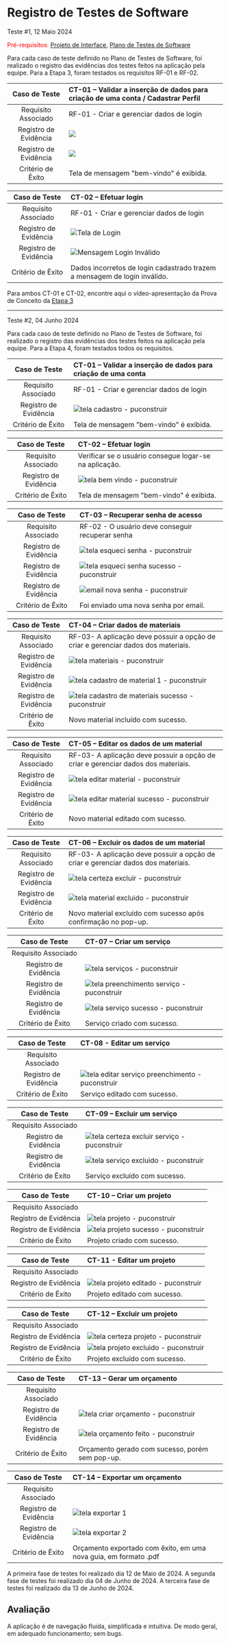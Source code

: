 # Registro de Testes de Software

Teste #1, 12 Maio 2024

<span style="color:red">Pré-requisitos: <a href="3-Projeto de Interface.md"> Projeto de Interface</a></span>, <a href="8-Plano de Testes de Software.md"> Plano de Testes de Software</a>

Para cada caso de teste definido no Plano de Testes de Software, foi realizado o registro das evidências dos testes feitos na aplicação pela equipe. Para a Etapa 3, foram testados os requisitos RF-01 e RF-02. 

| **Caso de Teste** 	| CT-01 – Validar a inserção de dados para criação de uma conta / Cadastrar Perfil 	|
|:---:	|:---	|
|	Requisito Associado 	| RF-01 - <!-- A aplicação deve apresentar, na página principal, a funcionalidade de cadastro de usuários para que esses consigam criar e gerenciar seu perfil. --> Criar e gerenciar dados de login |
| Registro de Evidência	| ![](img/Cadastro-PUConstruir.png) |
| Registro de Evidência | ![](img/Index-PUConstruir.png) |
| Critério de Êxito | Tela de mensagem "bem-vindo" é exibida. |

| **Caso de Teste**	| CT-02 – Efetuar login	|
|:---:	|:---	|
|	Requisito Associado 	| RF-01 - Criar e gerenciar dados de login |
| Registro de Evidência	| ![Tela de Login](img/Login-PUConstruir.png) |
| Registro de Evidência | ![Mensagem Login Inválido](img/LoginInvalido-PUConstruir.png) |
| Critério de Êxito | Dados incorretos de login cadastrado trazem a mensagem de login inválido. |

Para ambos CT-01 e CT-02, encontre aqui o vídeo-apresentação da Prova de Conceito da [Etapa 3](https://github.com/ICEI-PUC-Minas-PMV-ADS/pmv-ads-2024-1-e2-proj-int-t7-grupopuconstruir/tree/main/docs/img/videoApresentacao_Etapa3.mp4)

---------------------------------------------------------------------------------------------------------------------------------

Teste #2, 04 Junho 2024

Para cada caso de teste definido no Plano de Testes de Software, foi realizado o registro das evidências dos testes feitos na aplicação pela equipe. Para a Etapa 4, foram testados todos os requisitos.

| **Caso de Teste**	| CT-01 – Validar a inserção de dados para criação de uma conta |
|:---:	|:---	|
|	Requisito Associado 	|RF-01 - Criar e gerenciar dados de login|
| Registro de Evidência	| ![tela cadastro - puconstruir](https://github.com/ICEI-PUC-Minas-PMV-ADS/pmv-ads-2024-1-e2-proj-int-t7-grupopuconstruir/assets/145385547/87528bc8-306e-40f1-8a52-d94f230083a2) |
| Critério de Êxito | Tela de mensagem "bem-vindo" é exibida. |

| **Caso de Teste**	| CT-02 – Efetuar login |
|:---:	|:---	|
|	Requisito Associado 	| Verificar se o usuário consegue logar-se na aplicação. |
| Registro de Evidência	| ![tela bem vindo - puconstruir](https://github.com/ICEI-PUC-Minas-PMV-ADS/pmv-ads-2024-1-e2-proj-int-t7-grupopuconstruir/assets/145385547/21cfb66d-8d65-487d-8982-3536dc5f602a)  |
| Critério de Êxito |Tela de mensagem "bem-vindo" é exibida.|

| **Caso de Teste**	| CT-03 – Recuperar senha de acesso	|
|:---:	|:---	|
|	Requisito Associado 	| RF-02 - O usuário deve conseguir recuperar senha |
| Registro de Evidência	| ![tela esqueci senha - puconstruir](https://github.com/ICEI-PUC-Minas-PMV-ADS/pmv-ads-2024-1-e2-proj-int-t7-grupopuconstruir/assets/145385547/d2ba17e3-a009-4144-a4e9-3cfb76e17391) |
| Registro de Evidência	| ![tela esqueci senha sucesso - puconstruir](https://github.com/ICEI-PUC-Minas-PMV-ADS/pmv-ads-2024-1-e2-proj-int-t7-grupopuconstruir/assets/145385547/89b893c4-d747-4bec-adfe-653f29f5fa0b) |
| Registro de Evidência	| ![email nova senha - puconstruir](https://github.com/ICEI-PUC-Minas-PMV-ADS/pmv-ads-2024-1-e2-proj-int-t7-grupopuconstruir/assets/145385547/a17041d8-fcf0-4152-9282-411533b5efeb) |
| Critério de Êxito | Foi enviado uma nova senha por email. |

| **Caso de Teste**	| CT-04 – Criar dados de materiais	|
|:---:	|:---	|
|	Requisito Associado 	| RF-03- A aplicação deve possuir a opção de criar e gerenciar dados dos materiais. |
| Registro de Evidência	|  ![tela materiais - puconstruir](https://github.com/ICEI-PUC-Minas-PMV-ADS/pmv-ads-2024-1-e2-proj-int-t7-grupopuconstruir/assets/145385547/29863afb-97e6-43a7-8ad2-09dec7467bce) |
| Registro de Evidência	| ![tela cadastro de material 1 - puconstruir](https://github.com/ICEI-PUC-Minas-PMV-ADS/pmv-ads-2024-1-e2-proj-int-t7-grupopuconstruir/assets/145385547/6fc37d8b-6025-4703-a0f7-f9780c5305f2)  |
| Registro de Evidência	| ![tela cadastro de materiais sucesso - puconstruir](https://github.com/ICEI-PUC-Minas-PMV-ADS/pmv-ads-2024-1-e2-proj-int-t7-grupopuconstruir/assets/145385547/7c368dfc-4e94-4fd8-a20c-6409e01d59f8) |
| Critério de Êxito |Novo material incluído com sucesso.|

| **Caso de Teste**	| CT-05 – Editar os dados de um material	|
|:---:	|:---	|
|	Requisito Associado 	| RF-03- A aplicação deve possuir a opção de criar e gerenciar dados dos materiais. |
| Registro de Evidência	| ![tela editar material  - puconstruir](https://github.com/ICEI-PUC-Minas-PMV-ADS/pmv-ads-2024-1-e2-proj-int-t7-grupopuconstruir/assets/145385547/5245fddc-492d-463f-8e35-d0d98b3f9153) |
| Registro de Evidência	| ![tela editar material sucesso - puconstruir](https://github.com/ICEI-PUC-Minas-PMV-ADS/pmv-ads-2024-1-e2-proj-int-t7-grupopuconstruir/assets/145385547/abe1b55f-2334-4ad1-9f60-36c20096037b)|
| Critério de Êxito |Novo material editado com sucesso.|

| **Caso de Teste**	| CT-06 – Excluir os dados de um material	|
|:---:	|:---	|
|	Requisito Associado 	| RF-03- A aplicação deve possuir a opção de criar e gerenciar dados dos materiais. |
| Registro de Evidência	| ![tela certeza excluir - puconstruir](https://github.com/ICEI-PUC-Minas-PMV-ADS/pmv-ads-2024-1-e2-proj-int-t7-grupopuconstruir/assets/145385547/da41db9f-779b-40bc-a99d-a3d1d69ed189) |
| Registro de Evidência	| ![tela material excluido - puconstruir](https://github.com/ICEI-PUC-Minas-PMV-ADS/pmv-ads-2024-1-e2-proj-int-t7-grupopuconstruir/assets/145385547/f9512482-032e-4a5a-9930-35a04d678f20) |
| Critério de Êxito |Novo material excluído com sucesso após confirmação no pop-up.|

| **Caso de Teste**	| CT-07 – Criar um serviço 	|
|:---:	|:---	|
|	Requisito Associado 	| | Registro de Evidência	| Verificar se o usuário consegue criar um serviço. | |
| Registro de Evidência	| ![tela serviços - puconstruir](https://github.com/ICEI-PUC-Minas-PMV-ADS/pmv-ads-2024-1-e2-proj-int-t7-grupopuconstruir/assets/145385547/d639afc3-c3a7-44dc-9705-d4c22d062f85) |
| Registro de Evidência	| ![tela preenchimento serviço - puconstruir](https://github.com/ICEI-PUC-Minas-PMV-ADS/pmv-ads-2024-1-e2-proj-int-t7-grupopuconstruir/assets/145385547/f10dfdf9-8f1f-4dc9-aeab-77e547b48bf7) |
| Registro de Evidência	| ![tela serviço sucesso - puconstruir](https://github.com/ICEI-PUC-Minas-PMV-ADS/pmv-ads-2024-1-e2-proj-int-t7-grupopuconstruir/assets/145385547/cb1b44d4-7f94-4f7f-a5eb-e9831629b774) |
| Critério de Êxito | Serviço criado com sucesso.|

| **Caso de Teste**	| CT-08 - Editar um serviço |
|:---:	|:---	|
|	Requisito Associado 	| | Registro de Evidência	| RF-04 - Criar e gerenciar dados dos serviço (prestados /de construção e reforma). | |
| Registro de Evidência	| ![tela editar serviço preenchimento - puconstruir](https://github.com/ICEI-PUC-Minas-PMV-ADS/pmv-ads-2024-1-e2-proj-int-t7-grupopuconstruir/assets/145385547/c1ec43b3-275e-4cf5-a85b-83dbe4514609) |
| Critério de Êxito | Serviço editado com sucesso.|

| **Caso de Teste**	| CT-09 – Excluir um serviço	|
|:---:	|:---	|
|	Requisito Associado 	| | Registro de Evidência	| RF-04 - Criar e gerenciar dados dos serviço (prestados /de construção e reforma). | |
| Registro de Evidência	| ![tela certeza excluir serviço - puconstruir](https://github.com/ICEI-PUC-Minas-PMV-ADS/pmv-ads-2024-1-e2-proj-int-t7-grupopuconstruir/assets/145385547/682a778e-f817-4455-aca0-5ad73ffbeb4e)  |
| Registro de Evidência	| ![tela serviço excluido - puconstruir](https://github.com/ICEI-PUC-Minas-PMV-ADS/pmv-ads-2024-1-e2-proj-int-t7-grupopuconstruir/assets/145385547/018a91bc-8679-4232-acb7-717d030441fa) |
| Critério de Êxito |Serviço excluído com sucesso.|

| **Caso de Teste**	| CT-10 – Criar um projeto	|
|:---:	|:---	|
|	Requisito Associado 	| | RF-05 - Criar e gerenciar dados dos projetos (um ou mais serviços e/ou materiais).| |
| Registro de Evidência	| ![tela projeto - puconstruir](https://github.com/ICEI-PUC-Minas-PMV-ADS/pmv-ads-2024-1-e2-proj-int-t7-grupopuconstruir/assets/145385547/a2ef7998-1504-4176-b242-702f4ef29cb1) |
| Registro de Evidência	| ![tela projeto sucesso - puconstruir](https://github.com/ICEI-PUC-Minas-PMV-ADS/pmv-ads-2024-1-e2-proj-int-t7-grupopuconstruir/assets/145385547/f4cbc5d1-d20a-41d0-8c85-f5b90c8fbc5b) |
| Critério de Êxito |Projeto criado com sucesso.|

| **Caso de Teste**	| CT-11 - Editar um projeto	|
|:---:	|:---	|
|	Requisito Associado 	| | RF-05 - Criar e gerenciar dados dos projetos (um ou mais serviços e/ou materiais).| |
| Registro de Evidência	| ![tela projeto editado - puconstruir](https://github.com/ICEI-PUC-Minas-PMV-ADS/pmv-ads-2024-1-e2-proj-int-t7-grupopuconstruir/assets/145385547/961cfc71-95f5-43c4-907e-e427e1156002) |
| Critério de Êxito |Projeto editado com sucesso.|

| **Caso de Teste**	|	CT-12 – Excluir um projeto	|
|:---:	|:---	|
|	Requisito Associado 	| | RF-05 - Criar e gerenciar dados dos projetos (um ou mais serviços e/ou materiais).| |
| Registro de Evidência	| ![tela certeza projeto - puconstruir](https://github.com/ICEI-PUC-Minas-PMV-ADS/pmv-ads-2024-1-e2-proj-int-t7-grupopuconstruir/assets/145385547/735f6573-c845-415b-abef-f8f492d2153c)|
| Registro de Evidência	| ![tela projeto excluido - puconstruir](https://github.com/ICEI-PUC-Minas-PMV-ADS/pmv-ads-2024-1-e2-proj-int-t7-grupopuconstruir/assets/145385547/414144bb-40d1-420c-b57e-c4f508e80f70) |
| Critério de Êxito |Projeto excluído com sucesso.|

| **Caso de Teste**	| CT-13 – Gerar um orçamento	|
|:---:	|:---	|
|	Requisito Associado 	| | RF-06 - Criar e gerenciar orçamentos (>1 projetos).| |
| Registro de Evidência	| ![tela criar orçamento - puconstruir](https://github.com/ICEI-PUC-Minas-PMV-ADS/pmv-ads-2024-1-e2-proj-int-t7-grupopuconstruir/assets/145385547/9a7e975b-f509-4a5a-bd32-35f7fab38298)|
| Registro de Evidência	| ![tela orçamento feito - puconstruir](https://github.com/ICEI-PUC-Minas-PMV-ADS/pmv-ads-2024-1-e2-proj-int-t7-grupopuconstruir/assets/145385547/ae713ea8-6073-430b-aa5b-79c90f859db2)|
| Critério de Êxito |Orçamento gerado com sucesso, porém sem pop-up.|

| **Caso de Teste**	|	CT-14 – Exportar um orçamento	|
|:---:	|:---	|
|	Requisito Associado 	| | RF-07 - (O usuário deve conseguir) exportar orçamentos nos formatos PDF. |
| Registro de Evidência	|![tela exportar 1](https://github.com/ICEI-PUC-Minas-PMV-ADS/pmv-ads-2024-1-e2-proj-int-t7-grupopuconstruir/assets/145385547/466b3eb1-acd1-4abf-868a-750f76779e71)|
| Registro de Evidência	| ![tela exportar 2](https://github.com/ICEI-PUC-Minas-PMV-ADS/pmv-ads-2024-1-e2-proj-int-t7-grupopuconstruir/assets/145385547/afdf82bc-1466-46a3-b905-3cf920d712a7)|
| Critério de Êxito |Orçamento exportado com êxito, em uma nova guia, em formato .pdf|



A primeira fase de testes foi realizado dia 12 de Maio de 2024.
A segunda fase de testes foi realizado dia 04 de Junho de 2024.
A terceira fase de testes foi realizado dia 13 de Junho de 2024.



## Avaliação

A aplicação é de navegação fluida, simplificada e intuitiva. De modo geral, em adequado funcionamento; sem bugs.

